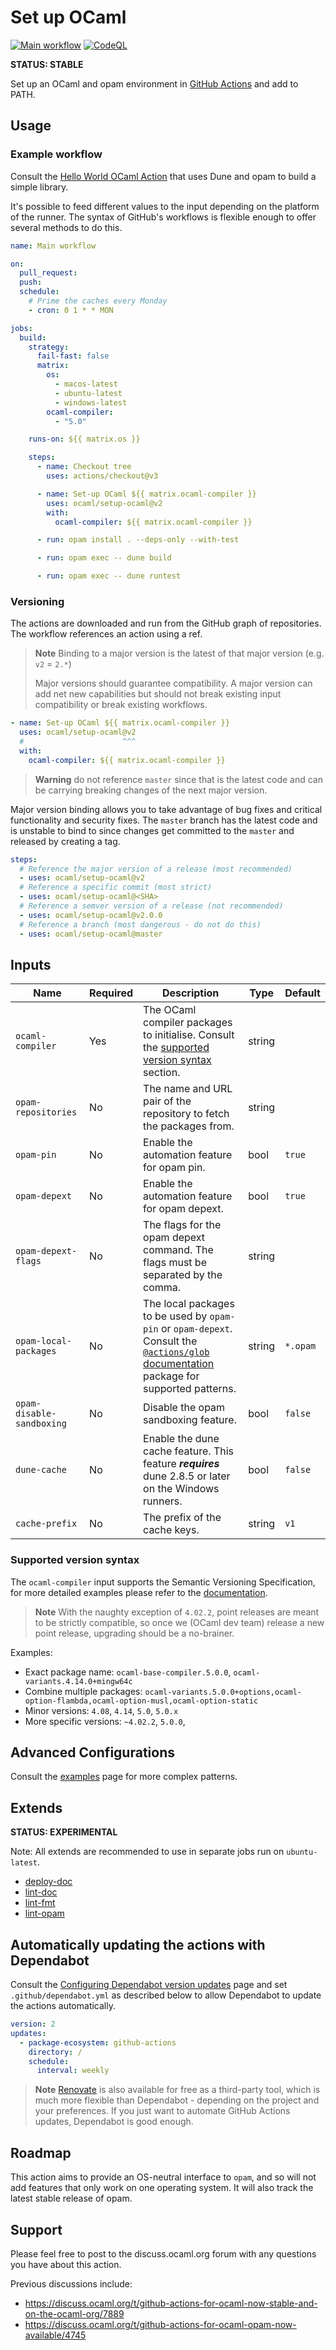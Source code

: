 # Set up OCaml

[![Main workflow](https://github.com/ocaml/setup-ocaml/workflows/Main%20workflow/badge.svg?branch=master)](https://github.com/ocaml/setup-ocaml/actions)
[![CodeQL](https://github.com/ocaml/setup-ocaml/workflows/CodeQL/badge.svg?branch=master)](https://github.com/ocaml/setup-ocaml/actions)

**STATUS: STABLE**

Set up an OCaml and opam environment in
[GitHub Actions](https://github.com/features/actions) and add to PATH.

## Usage

### Example workflow

Consult the
[Hello World OCaml Action](https://github.com/avsm/hello-world-action-ocaml)
that uses Dune and opam to build a simple library.

It's possible to feed different values to the input depending on the platform of
the runner. The syntax of GitHub's workflows is flexible enough to offer several
methods to do this.

```yml
name: Main workflow

on:
  pull_request:
  push:
  schedule:
    # Prime the caches every Monday
    - cron: 0 1 * * MON

jobs:
  build:
    strategy:
      fail-fast: false
      matrix:
        os:
          - macos-latest
          - ubuntu-latest
          - windows-latest
        ocaml-compiler:
          - "5.0"

    runs-on: ${{ matrix.os }}

    steps:
      - name: Checkout tree
        uses: actions/checkout@v3

      - name: Set-up OCaml ${{ matrix.ocaml-compiler }}
        uses: ocaml/setup-ocaml@v2
        with:
          ocaml-compiler: ${{ matrix.ocaml-compiler }}

      - run: opam install . --deps-only --with-test

      - run: opam exec -- dune build

      - run: opam exec -- dune runtest
```

### Versioning

The actions are downloaded and run from the GitHub graph of repositories. The
workflow references an action using a ref.

> **Note** Binding to a major version is the latest of that major version (e.g.
> `v2` = `2.*`)
>
> Major versions should guarantee compatibility. A major version can add net new
> capabilities but should not break existing input compatibility or break
> existing workflows.

```yml
- name: Set-up OCaml ${{ matrix.ocaml-compiler }}
  uses: ocaml/setup-ocaml@v2
  #                      ^^^
  with:
    ocaml-compiler: ${{ matrix.ocaml-compiler }}
```

> **Warning** do not reference `master` since that is the latest code and can be
> carrying breaking changes of the next major version.

Major version binding allows you to take advantage of bug fixes and critical
functionality and security fixes. The `master` branch has the latest code and is
unstable to bind to since changes get committed to the `master` and released by
creating a tag.

```yml
steps:
  # Reference the major version of a release (most recommended)
  - uses: ocaml/setup-ocaml@v2
  # Reference a specific commit (most strict)
  - uses: ocaml/setup-ocaml@<SHA>
  # Reference a semver version of a release (not recommended)
  - uses: ocaml/setup-ocaml@v2.0.0
  # Reference a branch (most dangerous - do not do this)
  - uses: ocaml/setup-ocaml@master
```

## Inputs

| Name                      | Required | Description                                                                                                                                                                                           | Type   | Default  |
| ------------------------- | -------- | ----------------------------------------------------------------------------------------------------------------------------------------------------------------------------------------------------- | ------ | -------- |
| `ocaml-compiler`          | Yes      | The OCaml compiler packages to initialise. Consult the [supported version syntax](#supported-version-syntax) section.                                                                                 | string |          |
| `opam-repositories`       | No       | The name and URL pair of the repository to fetch the packages from.                                                                                                                                   | string |          |
| `opam-pin`                | No       | Enable the automation feature for opam pin.                                                                                                                                                           | bool   | `true`   |
| `opam-depext`             | No       | Enable the automation feature for opam depext.                                                                                                                                                        | bool   | `true`   |
| `opam-depext-flags`       | No       | The flags for the opam depext command. The flags must be separated by the comma.                                                                                                                      | string |          |
| `opam-local-packages`     | No       | The local packages to be used by `opam-pin` or `opam-depext`. Consult the [`@actions/glob` documentation](https://github.com/actions/toolkit/tree/main/packages/glob) package for supported patterns. | string | `*.opam` |
| `opam-disable-sandboxing` | No       | Disable the opam sandboxing feature.                                                                                                                                                                  | bool   | `false`  |
| `dune-cache`              | No       | Enable the dune cache feature. This feature **_requires_** dune 2.8.5 or later on the Windows runners.                                                                                                | bool   | `false`  |
| `cache-prefix`            | No       | The prefix of the cache keys.                                                                                                                                                                         | string | `v1`     |

### Supported version syntax

The `ocaml-compiler` input supports the Semantic Versioning Specification, for
more detailed examples please refer to the
[documentation](https://github.com/npm/node-semver#ranges).

> **Note** With the naughty exception of `4.02.2`, point releases are meant to
> be strictly compatible, so once we (OCaml dev team) release a new point
> release, upgrading should be a no-brainer.

Examples:

- Exact package name: `ocaml-base-compiler.5.0.0`,
  `ocaml-variants.4.14.0+mingw64c`
- Combine multiple packages:
  `ocaml-variants.5.0.0+options,ocaml-option-flambda,ocaml-option-musl,ocaml-option-static`
- Minor versions: `4.08`, `4.14`, `5.0`, `5.0.x`
- More specific versions: `~4.02.2`, `5.0.0`,

## Advanced Configurations

Consult the [examples](examples.md) page for more complex patterns.

## Extends

**STATUS: EXPERIMENTAL**

Note: All extends are recommended to use in separate jobs run on
`ubuntu-latest`.

- [deploy-doc](deploy-doc)
- [lint-doc](lint-doc)
- [lint-fmt](lint-fmt)
- [lint-opam](lint-opam)

## Automatically updating the actions with Dependabot

Consult the
[Configuring Dependabot version updates](https://docs.github.com/en/code-security/dependabot/dependabot-version-updates/configuring-dependabot-version-updates)
page and set `.github/dependabot.yml` as described below to allow Dependabot to
update the actions automatically.

```yml
version: 2
updates:
  - package-ecosystem: github-actions
    directory: /
    schedule:
      interval: weekly
```

> **Note** [Renovate](https://github.com/marketplace/renovate) is also available
> for free as a third-party tool, which is much more flexible than Dependabot -
> depending on the project and your preferences. If you just want to automate
> GitHub Actions updates, Dependabot is good enough.

## Roadmap

This action aims to provide an OS-neutral interface to `opam`, and so will not
add features that only work on one operating system. It will also track the
latest stable release of opam.

## Support

Please feel free to post to the discuss.ocaml.org forum with any questions you
have about this action.

Previous discussions include:

- https://discuss.ocaml.org/t/github-actions-for-ocaml-now-stable-and-on-the-ocaml-org/7889
- https://discuss.ocaml.org/t/github-actions-for-ocaml-opam-now-available/4745
